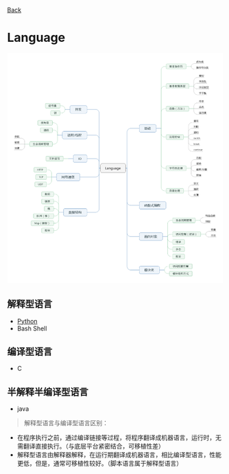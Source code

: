 [Back](/README.md)
# Language

![](/images/language/language.png)


## 解释型语言
- [Python](/language/python/README.md)
- Bash Shell

## 编译型语言
- C

## 半解释半编译型语言
- java

> 解释型语言与编译型语言区别：
   - 在程序执行之前，通过编译链接等过程，将程序翻译成机器语言，运行时，无需翻译直接执行。（与底层平台紧密结合，可移植性差）
   - 解释型语言由解释器解释，在运行期翻译成机器语言，相比编译型语言，性能更低，但是，通常可移植性较好。（脚本语言属于解释型语言）


